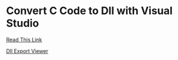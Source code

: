 # Convert C Code to Dll with Visual Studio

[Read This Link](https://hackmd.io/@billwang168/SJOTFInNa)

[Dll Export Viewer](https://github.com/billwanggithub/MyDll/blob/73dfdd3605af1241572ab9e9684b7dc5a5c6975a/Tool/dllexp.7z)
